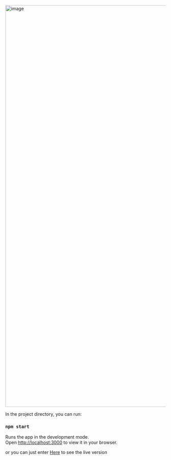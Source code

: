 <img width="1263" alt="image" src="https://user-images.githubusercontent.com/44734542/178123863-10208077-9178-4f2f-81aa-0da0bf3e0e1c.png">

In the project directory, you can run:

### `npm start`

Runs the app in the development mode.\
Open [http://localhost:3000](http://localhost:3000) to view it in your browser.

or you can just enter [Here](https://secret-basin.surge.sh/) to see the live version

